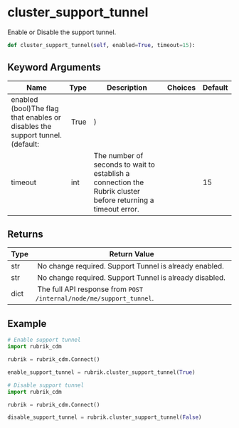 # cluster_support_tunnel

Enable or Disable the support tunnel.

```py
def cluster_support_tunnel(self, enabled=True, timeout=15):
```


## Keyword Arguments

| Name        | Type | Description                                                                 | Choices | Default |
|-------------|------|-----------------------------------------------------------------------------|---------|---------|
| enabled (bool)The flag that enables or disables the support tunnel. (default:  | True | ) |  |  |
| timeout  | int | The number of seconds to wait to establish a connection the Rubrik cluster before returning a timeout error.  |  | 15 |

## Returns

| Type | Return Value                                                                                  |
|------|-----------------------------------------------------------------------------------------------|
| str | No change required. Support Tunnel is already enabled. |
| str | No change required. Support Tunnel is already disabled. |
| dict | The full API response from `POST /internal/node/me/support_tunnel`. |



## Example

```py
# Enable support tunnel
import rubrik_cdm

rubrik = rubrik_cdm.Connect()

enable_support_tunnel = rubrik.cluster_support_tunnel(True)

# Disable support tunnel
import rubrik_cdm

rubrik = rubrik_cdm.Connect()

disable_support_tunnel = rubrik.cluster_support_tunnel(False)

```
